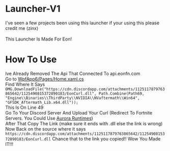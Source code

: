 # Launcher-V1
I've seen a few projects been using this launcher if your using this please credit me (zinx)
<br><br>
This Launcher Is Made For Eon!

# How To Use
Ive Already Removed The Api That Connected To api.eonfn.com
<br>
Go to [WpfApp6/Pages/Home.xaml.cs](https://github.com/eonfn/Launcher-V1/blob/main/WpfApp6/Pages/Home.xaml.cs)
<br>
Find Where It Says `OMG.DownloadFile("https://cdn.discordapp.com/attachments/1125117879763865642/1125490815372890183/EonCurl.dll", Path.Combine(Path69, "Engine\\Binaries\\ThirdParty\\NVIDIA\\NVaftermath\\Win64", "GFSDK_Aftermath_Lib.x64.dll"));`
<br>This Is On Line 49
<br>
Go To Your Discord Server And Upload Your Curl (Redirect To Fortnite Servers. You Could Use [Aurora Runtimes](https://github.com/Beat-YT/Aurora.Runtime)) <br> After That Copy The Link (make sure it ends with .dll else the link is wrong) <br> Now Back on the source where it says `https://cdn.discordapp.com/attachments/1125117879763865642/1125490815372890183/EonCurl.dll` Chance that to the link you copied!! Wow You Made IT!!!
